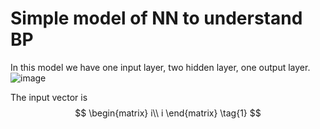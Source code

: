 # Simple model of NN to understand BP 

In this model we have one input layer, two hidden layer, one output layer.
![image](https://github.com/rickyzcode/blog.github.io/blob/master/IMG/NN.png)

The input vector is 
$$
  \begin{matrix}
  i\\
  i
  \end{matrix} \tag{1}
$$
